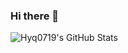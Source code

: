 ### Hi there 👋

<!--
**Hyq0719/Hyq0719** is a ✨ _special_ ✨ repository because its `README.md` (this file) appears on your GitHub profile.

Here are some ideas to get you started:

- 🔭 I’m currently working on ...
- 🌱 I’m currently learning ...
- 👯 I’m looking to collaborate on ...
- 🤔 I’m looking for help with ...
- 💬 Ask me about ...
- 📫 How to reach me: ...
- 😄 Pronouns: ...
- ⚡ Fun fact: ...
-->

![Hyq0719's GitHub Stats](https://github-readme-stats.vercel.app/api?username=hyq0719&count_private=true&show_icons=true&theme=solarized-light)
